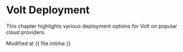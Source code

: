 # Volt Deployment

This chapter highlights various deployment options for Volt on popular cloud providers.

Modified at {{ file.mtime }}
